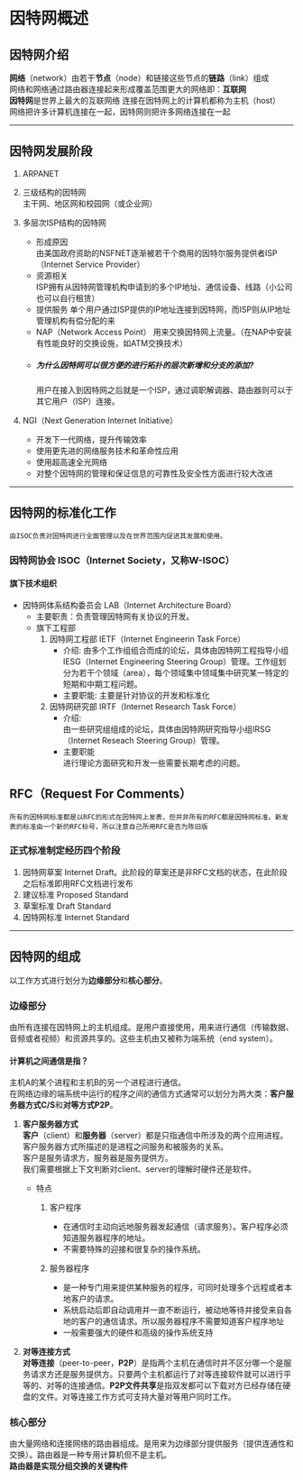 # **因特网概述**
## **因特网介绍**
**网络**（network）由若干**节点**（node）和链接这些节点的**链路**（link）组成  
网络和网络通过路由器连接起来形成覆盖范围更大的网络即：**互联网**  
**因特网**是世界上最大的互联网络
连接在因特网上的计算机都称为主机（host）  
网络把许多计算机连接在一起，因特网则把许多网络连接在一起  

---
## **因特网发展阶段**
1. ARPANET  
2. 三级结构的因特网  
    主干网、地区网和校园网（或企业网）  
3. 多层次ISP结构的因特网  
   + 形成原因  
    由美国政府资助的NSFNET逐渐被若干个商用的因特尔服务提供者ISP（Internet Service Provider）
   + 资源相关  
    ISP拥有从因特网管理机构申请到的多个IP地址、通信设备、线路（小公司也可以自行租赁）  
   + 提供服务
    单个用户通过ISP提供的IP地址连接到因特网，而ISP则从IP地址管理机构有偿分配的来
   + NAP（Network Access Point） 
    用来交换因特网上流量。（在NAP中安装有性能良好的交换设施，如ATM交换技术）  
   + ##### 为什么因特网可以很方便的进行拓扑的层次新增和分支的添加?  
        用户在接入到因特网之后就是一个ISP，通过调职解调器、路由器则可以于其它用户（ISP）连接。

4. NGI（Next Generation Internet Initiative）  
   + 开发下一代网络，提升传输效率
   + 使用更先进的网络服务技术和革命性应用
   + 使用超高速全光网络
   + 对整个因特网的管理和保证信息的可靠性及安全性方面进行较大改进
---
## **因特网的标准化工作**
    由ISOC负责对因特网进行全面管理以及在世界范围内促进其发展和使用。
### **因特网协会** ISOC（Internet Society，又称W-ISOC）

#### **旗下技术组织**
+ 因特网体系结构委员会 LAB（Internet Architecture Board）  
  + 主要职责：负责管理因特网有关协议的开发。
  + 旗下工程部  
    1. 因特网工程部 IETF（Internet Engineerin Task Force）  
       + 介绍:
            由多个工作组组合而成的论坛，具体由因特网工程指导小组IESG（Internet Engineering Steering Group）管理。工作组划分为若干个领域（area），每个领域集中领域集中研究某一特定的短期和中期工程问题。
       + 主要职能:
            主要是针对协议的开发和标准化
    2. 因特网研究部 IRTF（Internet Research Task Force）  
       + 介绍:  
        由一些研究组组成的论坛，具体由因特网研究指导小组IRSG（Internet Reseach Steering Group）管理。
       + 主要职能  
        进行理论方面研究和开发一些需要长期考虑的问题。  

## **RFC（Request For Comments）**  
    所有的因特网标准都是以RFC的形式在因特网上发表，但并非所有的RFC都是因特网标准。新发表的标准由一个新的RFC标号，所以注意自己所用RFC是否为陈旧版
### **正式标准制定经历四个阶段**  
1. 因特网草案 Internet Draft。此阶段的草案还是非RFC文档的状态，在此阶段之后标准即用RFC文档进行发布
2. 建议标准 Proposed Standard
3. 草案标准 Draft Standard
4. 因特网标准 Internet Standard  
		
---
## **因特网的组成**
以工作方式进行划分为**边缘部分**和**核心部分**。 


### **边缘部分**  
由所有连接在因特网上的主机组成。是用户直接使用，用来进行通信（传输数据、音频或者视频）和资源共享的。这些主机由又被称为端系统（end system）。

#### **计算机之间通信是指？**  
主机A的某个进程和主机B的另一个进程进行通信。  
在网络边缘的端系统中运行的程序之间的通信方式通常可以划分为两大类：**客户服务器方式C/S**和**对等方式P2P**。  

1. **客户服务器方式**  
    **客户**（client）和**服务器**（server）都是只指通信中所涉及的两个应用进程。客户服务器方式所描述的是进程之间服务和被服务的关系。  
    客户是服务请求方，服务器是服务提供方。  
    我们需要根据上下文判断对client、server的理解时硬件还是软件。
   
   + 特点  
     1. 客户程序
        + 在通信时主动向远地服务器发起通信（请求服务）。客户程序必须知道服务器程序的地址。
        + 不需要特殊的迎接和很复杂的操作系统。  

     2. 服务器程序
        + 是一种专门用来提供某种服务的程序，可同时处理多个远程或者本地客户的请求。
        + 系统启动后即自动调用并一直不断运行，被动地等待并接受来自各地的客户的通信请求。所以服务器程序不需要知道客户程序地址
        + 一般需要强大的硬件和高级的操作系统支持  
2. **对等连接方式**  
    **对等连接**（peer-to-peer，**P2P**）是指两个主机在通信时并不区分哪一个是服务请求方还是服务提供方。只要两个主机都运行了对等连接软件就可以进行平等的、对等的连接通信。**P2P文件共享**是指双发都可以下载对方已经存储在硬盘的文件。对等连接工作方式可支持大量对等用户同时工作。


### **核心部分**
由大量网络和连接网络的路由器组成。是用来为边缘部分提供服务（提供连通性和交换）。路由器是一种专用计算机但不是主机。  
**路由器是实现分组交换的关键构件**

				
				
				
				
				
				
				
				
				
				
				
				
				
				
				
				
				
				
				